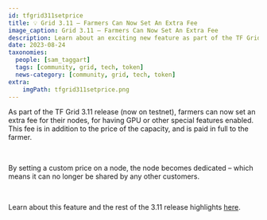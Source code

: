 ```yaml
---
id: tfgrid311setprice
title: 💡️️️️️️ Grid 3.11 – Farmers Can Now Set An Extra Fee
image_caption: Grid 3.11 – Farmers Can Now Set An Extra Fee
description: Learn about an exciting new feature as part of the TF Grid 3.11 release.
date: 2023-08-24
taxonomies:
  people: [sam_taggart]
  tags: [community, grid, tech, token]
  news-category: [community, grid, tech, token]
extra:
    imgPath: tfgrid311setprice.png
---
```


As part of the TF Grid 3.11 release (now on testnet), farmers can now set an extra fee for their nodes, for having GPU or other special features enabled. This fee is in addition to the price of the capacity, and is paid in full to the farmer.

<br/>

By setting a custom price on a node, the node becomes dedicated – which means it can no longer be shared by any other customers.

<br/>

Learn about this feature and the rest of the 3.11 release highlights [here](https://forum.threefold.io/t/tf-grid-release-3-11-testnet/4042).